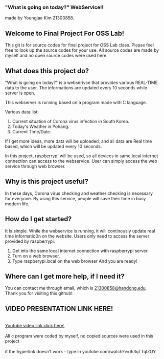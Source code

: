 ### "What is going on today?" WebService!!
made by Youngjae Kim 21300858.

## Welcome to Final Project For OSS Lab!

This git is for source codes for final project for OSS Lab class.
Please feel free to look up the source codes for your use.
All source codes are made by myself and no open source codes were used here.

## What does this project do?

"What is going on today?" is a webserivce that provides various REAL-TIME data to the user. The informations are updated every 10 seconds while server is open.

This webserver is running based on a program made with C language.

Various data list: 
1. Current situation of Corona virus infection in South Korea.
2. Today's Weather in Pohang.
3. Current Time/Date.

If I get more ideas, more data will be uploaded, and all data are Real time based, which will be updated every 10 seconds. 
 
In this project, raspberrypi will be used, so all devices in same local internet connection can access to the webservice. User can simply access the web service through web browser.


## Why is this project useful?

In these days, Corona virus checking and weather checking is necessary for everyone.
By using this service, people will save their time in busy modern life.

## How do I get started?

It is simple. While the webservice is running, it will continously update real time informatio0n on the website.
Users only need to access the server provided by raspberrypi.

1. Get into the same local internet connection with raspberrypi server.
2. Turn on a web browser.
3. Type raspberypi.local on the web browser
And you are ready!

## Where can I get more help, if I need it?

You can contact me through email, which is 21300858@handong.edu.
Thank you for visiting this github!

## VIDEO PRESENTATION LINK HERE!
<br><a href = "https://www.youtube.com/watch?v=lh3qTTqlZOY">Youtube video link click here!</a></br>
<br>All c program were coded by myself, no copied sources were used in this project</br>
<br>if the hyperlink doesn't work - type in youtube.com/watch?v=lh3qTTqlZOY

